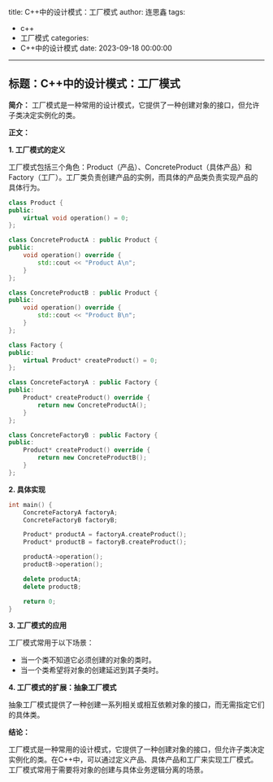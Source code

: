title: C++中的设计模式：工厂模式
author: 连思鑫
tags:
  - c++
  - 工厂模式
categories:
  - C++中的设计模式
date: 2023-09-18 00:00:00
---
## **标题：C++中的设计模式：工厂模式**

**简介：**
工厂模式是一种常用的设计模式，它提供了一种创建对象的接口，但允许子类决定实例化的类。

**正文：**

**1. 工厂模式的定义**

工厂模式包括三个角色：Product（产品）、ConcreteProduct（具体产品）和Factory（工厂）。工厂类负责创建产品的实例，而具体的产品类负责实现产品的具体行为。

```cpp
class Product {
public:
    virtual void operation() = 0;
};

class ConcreteProductA : public Product {
public:
    void operation() override {
        std::cout << "Product A\n";
    }
};

class ConcreteProductB : public Product {
public:
    void operation() override {
        std::cout << "Product B\n";
    }
};

class Factory {
public:
    virtual Product* createProduct() = 0;
};

class ConcreteFactoryA : public Factory {
public:
    Product* createProduct() override {
        return new ConcreteProductA();
    }
};

class ConcreteFactoryB : public Factory {
public:
    Product* createProduct() override {
        return new ConcreteProductB();
    }
};
```

**2. 具体实现**

```cpp
int main() {
    ConcreteFactoryA factoryA;
    ConcreteFactoryB factoryB;

    Product* productA = factoryA.createProduct();
    Product* productB = factoryB.createProduct();

    productA->operation();
    productB->operation();

    delete productA;
    delete productB;

    return 0;
}
```

**3. 工厂模式的应用**

工厂模式常用于以下场景：

- 当一个类不知道它必须创建的对象的类时。
- 当一个类希望将对象的创建延迟到其子类时。

**4. 工厂模式的扩展：抽象工厂模式**

抽象工厂模式提供了一种创建一系列相关或相互依赖对象的接口，而无需指定它们的具体类。

**结论：**

工厂模式是一种常用的设计模式，它提供了一种创建对象的接口，但允许子类决定实例化的类。在C++中，可以通过定义产品、具体产品和工厂来实现工厂模式。工厂模式常用于需要将对象的创建与具体业务逻辑分离的场景。
